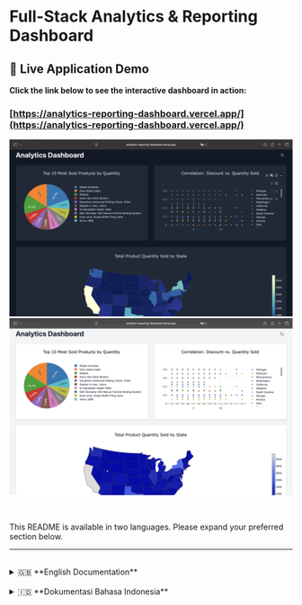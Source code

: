 # Full-Stack Analytics & Reporting Dashboard

## 🚀 Live Application Demo

**Click the link below to see the interactive dashboard in action:**

### [https://analytics-reporting-dashboard.vercel.app/](https://analytics-reporting-dashboard.vercel.app/)

![Dashboard Screenshot Dark Mode](./dashboard-screenshot1.png)
![Dashboard Screenshot Light Mode](./dashboard-screenshot2.png)

<br>

This README is available in two languages. Please expand your preferred section below.

---

<br>

<details>
<summary>🇬🇧 **English Documentation**</summary>

## Project Summary

This project is a full-stack analytics dashboard built from the ground up. The application performs an ETL (Extract, Transform, Load) process on raw sales data, loads it into a PostgreSQL database, and serves it via a robust backend API to a modern, responsive, and interactive frontend interface.

This project demonstrates end-to-end capabilities in architecting systems, managing data, building APIs, and creating informative data visualizations.

## ✨ Key Features

-   **Interactive Data Visualizations:** Three primary charts (Pie, Scatter, Heatmap) using **Plotly.js** to display sales data from various perspectives.
-   **Decoupled Full-Stack Architecture:** A Node.js backend running on Railway serves data to a React frontend deployed on Vercel, following CI/CD best practices.
-   **ETL Pipeline:** An efficient Node.js script to parse an Excel file, clean, transform, and load over 9,000 rows of data into a normalized PostgreSQL database.
-   **Light & Dark Mode:** A user-friendly interface supporting both light and dark themes, with user preferences persisted in `localStorage` using **Zustand**.
-   **Responsive Design:** A fully responsive layout built with Tailwind CSS, ensuring an optimal user experience on both desktop and mobile devices.

## 🛠️ Tech Stack

| Category      | Technology                                                              |
| :------------ | :--------------------------------------------------------------------- |
| **Frontend**  | `React (Vite)`, `Tailwind CSS`, `Tanstack Query`, `Zustand`, `Plotly.js`, `Axios` |
| **Backend**   | `Node.js`, `Express.js`                                                |
| **Database**  | `PostgreSQL`                                                           |
| **Deployment**| `Vercel` (Frontend), `Railway.app` (Backend & Database)                  |
| **DevOps**    | `Git`, `GitHub`, `CI/CD`                                               |

## 🏗️ Application Architecture

The application utilizes a modern, decoupled architecture, deployed on different platforms for optimization.

```
+-------------+      +------------------+      +-------------------+
| User        |----->| Vercel           |----->|  Railway (Backend)|
| (Browser)   |      | (React Frontend) |      | (Node.js/Express) |
+-------------+      +------------------+      +---------+---------+
                                                             |
                                                             | (Internal Network)
                                                             v
                                                     +-------+-------+
                                                     | Railway (DB)  |
                                                     | (PostgreSQL)  |
                                                     +---------------+
```

The ETL process to populate the database is performed as a one-time task from a local environment connected to the cloud database on Railway.

## 💡 Technical Highlights & Challenges Overcome

-   **Database Schema Design:** Engineered a normalized schema from a large, flat data file to improve query efficiency and data integrity.
-   **Deployment Problem-Solving:** Successfully navigated and resolved real-world deployment challenges, including managing Environment Variables (`DATABASE_URL`, `VITE_API_URL`) across platforms, handling `CORS` and `500 Internal Server Errors`, and configuring a Node.js server to listen on a dynamic port.
-   **Global State Management:** Leveraged Zustand for lightweight and efficient theme state management, complete with local storage persistence.
-   **Responsive Data Visualization:** Implemented a custom `useWindowSize` hook to dynamically alter Plotly chart layouts, such as hiding legends on mobile devices for a better user experience.

## ⚙️ How to Run This Project Locally

Ensure you have Node.js and PostgreSQL installed on your machine.

### 1. Backend & Data Setup

```bash
# Clone the repository
git clone https://github.com/fangel123/analytics-reporting-dashboard.git
cd analytics-reporting-dashboard
cd backend

# Install dependencies
npm install

# Create a .env file and fill it with your LOCAL PostgreSQL connection string
# Example: DATABASE_URL=postgres://user:password@localhost:5432/analytics_db

# Run migration and ETL scripts
npm run migrate up
node etl-script.js

# Start the backend server (runs on http://localhost:3001)
npm start
```

### 2. Frontend

```bash
# Open a new terminal and navigate to the frontend directory
cd frontend

# Install dependencies
npm install

# Start the development server (open http://localhost:5173 in your browser)
npm run dev
```

</details>

<br>

<details>
<summary>🇮🇩 **Dokumentasi Bahasa Indonesia**</summary>

## Ringkasan Proyek

Proyek ini adalah sebuah dashboard analitik full-stack yang dibangun dari awal hingga akhir. Aplikasi ini melakukan proses ETL (Extract, Transform, Load) pada data penjualan mentah, memuatnya ke dalam database PostgreSQL, dan menyajikannya melalui API backend yang kuat ke antarmuka frontend yang modern, responsif, dan interaktif.

Proyek ini mendemonstrasikan kemampuan end-to-end dalam merancang arsitektur, mengelola data, membangun API, dan menciptakan visualisasi data yang informatif.

## ✨ Fitur Utama

-   **Visualisasi Data Interaktif:** 3 chart utama (Pie, Scatter, Heatmap) menggunakan **Plotly.js**, menampilkan data penjualan dari berbagai sudut pandang.
-   **Arsitektur Full-Stack Terpisah:** Backend Node.js yang berjalan di Railway melayani data ke frontend React yang di-deploy di Vercel, mengikuti praktik terbaik CI/CD.
-   **Proses ETL:** Skrip Node.js yang efisien untuk mem-parsing file Excel, membersihkan, mentransformasi, dan memuat lebih dari 9.000 baris data ke database PostgreSQL yang dinormalisasi.
-   **Mode Terang & Gelap:** Antarmuka pengguna yang mendukung tema terang dan gelap, dengan pilihan tema yang disimpan di `localStorage` menggunakan **Zustand**.
-   **Desain Responsif:** Layout yang sepenuhnya responsif menggunakan Tailwind CSS, memastikan pengalaman pengguna yang optimal di perangkat desktop maupun mobile.

## 🛠️ Tumpukan Teknologi (Tech Stack)

| Kategori      | Teknologi                                                              |
| :------------ | :--------------------------------------------------------------------- |
| **Frontend**  | `React (Vite)`, `Tailwind CSS`, `Tanstack Query`, `Zustand`, `Plotly.js`, `Axios` |
| **Backend**   | `Node.js`, `Express.js`                                                |
| **Database**  | `PostgreSQL`                                                           |
| **Deployment**| `Vercel` (Frontend), `Railway.app` (Backend & Database)                  |
| **DevOps**    | `Git`, `GitHub`, `CI/CD`                                               |

## 🏗️ Arsitektur Aplikasi

Aplikasi ini menggunakan arsitektur modern yang memisahkan antara frontend dan backend, di-deploy pada platform yang berbeda untuk optimalisasi.

```
+----------------+      +------------------+      +-------------------+
|   Pengguna     |----->| Vercel           |----->|  Railway (Backend)|
| (Browser)      |      | (Frontend React) |      | (Node.js/Express) |
+----------------+      +------------------+      +---------+---------+
                                                              |
                                                              | (Koneksi Internal)
                                                              v
                                                      +-------+-------+
                                                      | Railway (DB)  |
                                                      | (PostgreSQL)  |
                                                      +---------------+
```

## 💡 Highlight Teknis & Tantangan

-   **Desain Skema Database:** Merancang skema yang dinormalisasi dari satu file data besar untuk meningkatkan efisiensi query dan integritas data.
-   **Problem Solving Deployment:** Berhasil mengatasi berbagai tantangan deployment dunia nyata, termasuk mengelola Environment Variables (`DATABASE_URL`, `VITE_API_URL`), menangani error `CORS` dan `500`, serta mengonfigurasi server untuk berjalan pada port dinamis.
-   **Manajemen State Global:** Menggunakan Zustand untuk manajemen state tema yang ringan dan efisien, lengkap dengan persistensi.
-   **Visualisasi Data Responsif:** Mengimplementasikan hook custom (`useWindowSize`) untuk mengubah layout chart Plotly secara dinamis, seperti menyembunyikan legenda di perangkat mobile untuk UX yang lebih baik.

## ⚙️ Cara Menjalankan Proyek Secara Lokal

Pastikan Anda sudah menginstal Node.js dan PostgreSQL di komputer Anda.

### 1. Backend & Persiapan Data

```bash
# Clone repository
git clone https://github.com/fangel123/analytics-reporting-dashboard.git
cd analytics-reporting-dashboard
cd backend

# Install dependensi
npm install

# Buat file .env dan isi dengan koneksi database PostgreSQL LOKAL Anda
# Contoh: DATABASE_URL=postgres://user:password@localhost:5432/analytics_db

# Jalankan migrasi dan ETL
npm run migrate up
node etl-script.js

# Jalankan server backend (http://localhost:3001)
npm start
```

### 2. Frontend

```bash
# Buka terminal baru dan masuk ke direktori frontend
cd frontend

# Install dependensi
npm install

# Jalankan server pengembangan (buka http://localhost:5173)
npm run dev```

</details>